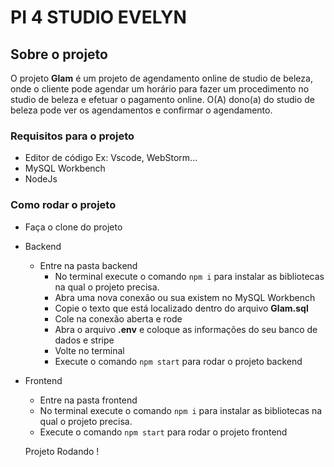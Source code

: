 # PI 4 STUDIO EVELYN 
## Sobre o projeto

O projeto **Glam** é um projeto de agendamento online de studio de beleza, onde o cliente pode agendar um horário para fazer um procedimento no studio de beleza e efetuar o pagamento online. O(A) dono(a) do studio de beleza pode ver os agendamentos e confirmar o agendamento.

### Requisitos para o projeto

- Editor de código Ex: Vscode, WebStorm...
- MySQL Workbench
- NodeJs

### Como rodar o projeto

- Faça o clone do projeto
- Backend
  - Entre na pasta backend
    - No terminal execute o comando `npm i` para instalar as bibliotecas na qual o projeto precisa.
    - Abra uma nova conexão ou sua existem no MySQL Workbench
    - Copie o texto que está localizado dentro do arquivo **Glam.sql**
    - Cole na conexão aberta e rode
    - Abra o arquivo **.env** e coloque as informações do seu banco de dados e stripe
    - Volte no terminal
    - Execute o comando `npm start` para rodar o projeto backend
- Frontend

  - Entre na pasta frontend
  - No terminal execute o comando `npm i` para instalar as bibliotecas na qual o projeto precisa.
  - Execute o comando `npm start` para rodar o projeto frontend

  Projeto Rodando !
